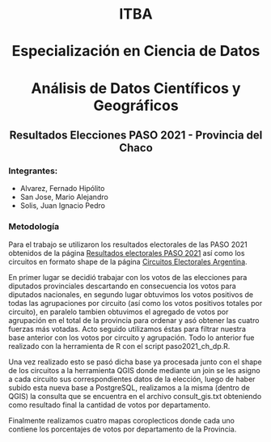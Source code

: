 # <p align="center">ITBA</p>
# <p align="center">Especialización en Ciencia de Datos</p>
# <p align="center">Análisis de Datos Científicos y Geográficos</p>
## <p align="center">Resultados Elecciones PASO 2021 - Provincia del Chaco</p>

### Integrantes:

* Alvarez, Fernado Hipólito
* San Jose, Mario Alejandro
* Solis, Juan Ignacio Pedro

### Metodología

Para el trabajo se utilizaron los resultados electorales de las PASO 2021 obtenidos de la página [Resultados electorales PASO 2021]( https://www.argentina.gob.ar/elecciones/resultados-del-recuento-provisional-de-las-elecciones-paso) así como los circuitos en formato shape de la página [Circuitos Electorales Argentina](https://www.argentina.gob.ar/elecciones/resultados-del-recuento-provisional-de-las-elecciones-paso).

En primer lugar se decidió trabajar con los votos de las elecciones para diputados provinciales descartando en consecuencia los votos para diputados nacionales, en segundo lugar obtuvimos los votos positivos de todas las agrupaciones por circuito (así como los votos positivos totales por circuito), en paralelo tambien obtuvimos el agregado de votos por agrupación en el total de la provincia para ordenar y asó obtener las cuatro fuerzas más votadas. Acto seguido utilizamos éstas para filtrar nuestra base anterior con los votos por circuito y agrupación.
Todo lo anterior fue realizado con la herramienta de R con el script paso2021_ch_dp.R.

Una vez realizado esto se pasó dicha base ya procesada junto con el shape de los circuitos a la herramienta QGIS donde mediante un join se les asigno a cada circuito sus correspondientes datos de la elección, luego de haber subido esta nueva base a PostgreSQL, realizamos a la misma (dentro de QGIS) la consulta que se encuentra en el archivo consult_gis.txt obteniendo como resultado final la cantidad de votos por departamento.

Finalmente realizamos cuatro mapas coroplecticos donde cada uno contiene los porcentajes de votos por departamento de la Provincia.

